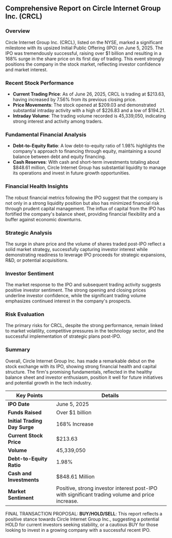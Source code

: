 ## Comprehensive Report on Circle Internet Group Inc. (CRCL)

### Overview
Circle Internet Group Inc. (CRCL), listed on the NYSE, marked a significant milestone with its upsized Initial Public Offering (IPO) on June 5, 2025. The IPO was tremendously successful, raising over $1 billion and resulting in a 168% surge in the share price on its first day of trading. This event strongly positions the company in the stock market, reflecting investor confidence and market interest.

### Recent Stock Performance
- **Current Trading Price**: As of June 26, 2025, CRCL is trading at $213.63, having increased by 7.56% from its previous closing price.
- **Price Movements**: The stock opened at $209.03 and demonstrated substantial intraday activity with a high of $226.83 and a low of $194.21.
- **Intraday Volume**: The trading volume recorded is 45,339,050, indicating strong interest and activity among traders.

### Fundamental Financial Analysis
- **Debt-to-Equity Ratio**: A low debt-to-equity ratio of 1.98% highlights the company's approach to financing through equity, maintaining a sound balance between debt and equity financing.
- **Cash Reserves**: With cash and short-term investments totaling about $848.61 million, Circle Internet Group has substantial liquidity to manage its operations and invest in future growth opportunities.

### Financial Health Insights
The robust financial metrics following the IPO suggest that the company is not only in a strong liquidity position but also has minimized financial risk through prudent capital management. The influx of capital from the IPO has fortified the company's balance sheet, providing financial flexibility and a buffer against economic downturns.

### Strategic Analysis
The surge in share price and the volume of shares traded post-IPO reflect a solid market strategy, successfully capturing investor interest while demonstrating readiness to leverage IPO proceeds for strategic expansions, R&D, or potential acquisitions.

### Investor Sentiment
The market response to the IPO and subsequent trading activity suggests positive investor sentiment. The strong opening and closing prices underline investor confidence, while the significant trading volume emphasizes continued interest in the company's prospects.

### Risk Evaluation
The primary risks for CRCL, despite the strong performance, remain linked to market volatility, competitive pressures in the technology sector, and the successful implementation of strategic plans post-IPO.

### Summary
Overall, Circle Internet Group Inc. has made a remarkable debut on the stock exchange with its IPO, showing strong financial health and capital structure. The firm's promising fundamentals, reflected in the healthy balance sheet and investor enthusiasm, position it well for future initiatives and potential growth in the tech industry.

| **Key Points**               | **Details**                                                                                       |
|------------------------------|--------------------------------------------------------------------------------------------------|
| **IPO Date**                 | June 5, 2025                                                                                    |
| **Funds Raised**             | Over $1 billion                                                                                 |
| **Initial Trading Day Surge**| 168% Increase                                                                                   |
| **Current Stock Price**      | $213.63                                                                                         |
| **Volume**                   | 45,339,050                                                                                      |
| **Debt-to-Equity Ratio**     | 1.98%                                                                                           |
| **Cash and Investments**     | $848.61 Million                                                                                 |
| **Market Sentiment**         | Positive, strong investor interest post-IPO with significant trading volume and price increase. |

FINAL TRANSACTION PROPOSAL: **BUY/HOLD/SELL**: This report reflects a positive stance towards Circle Internet Group Inc., suggesting a potential HOLD for current investors seeking stability, or a cautious BUY for those looking to invest in a growing company with a successful recent IPO.